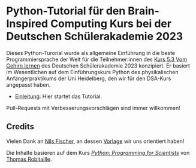 # Python-Tutorial für den Brain-Inspired Computing Kurs bei der Deutschen Schülerakademie 2023

Dieses Python-Turorial wurde als allgemeine Einführung in die beste Programmiersprache der Welt für die Teilnehmer:innen des [Kurs 5.3 Vom Gehirn lernen](https://www.schuelerakademien.de/programm/kurs?tx_ewacademy_coursedetail%5Bcontroller%5D=Course&tx_ewacademy_coursedetail%5Bcourse%5D=4380&cHash=4966e55f9e1ae4f7fc760bad72c68286) des Deutschen Schülerakademie 2023 konzipiert.
Er basiert im Wesentlichen auf dem Einführungskurs Python des physikalischen Anfängerpraktikums der Uni Heidelberg, den wir für den DSA-Kurs angepasst haben.

- [Einleitung](INTRO.md): Hier startet das Tutorial.
 
Pull-Requests mit Verbesserungsvorschlägen sind immer willkommen! 


## Credits

Vielen Dank an [Nils Fischer](http://nilsleiffischer.de), an dessen [Vorlage](https://github.com/nilsvu/python-course) wir uns orientiert haben! 

Die Inhalte basieren auf dem Kurs [_Python: Programming for Scientists_](https://github.com/astrofrog/py4sci) von [Thomas Robitaille](http://www2.mpia-hd.mpg.de/~robitaille/).

